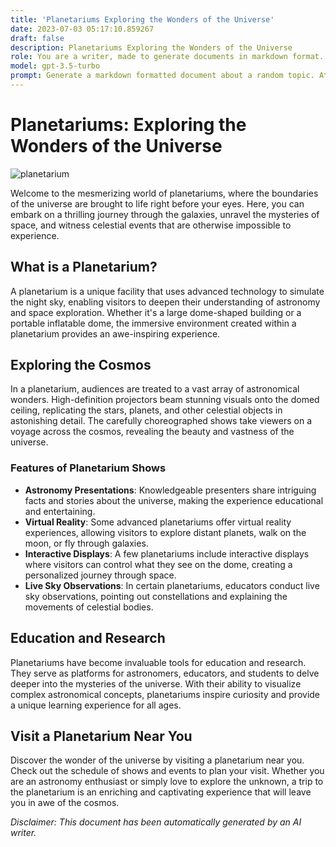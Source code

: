 ```yaml
---
title: 'Planetariums Exploring the Wonders of the Universe'
date: 2023-07-03 05:17:10.859267
draft: false
description: Planetariums Exploring the Wonders of the Universe
role: You are a writer, made to generate documents in markdown format. It is very important that all of the documents you generate are in valid markdown format.
model: gpt-3.5-turbo
prompt: Generate a markdown formatted document about a random topic. At the bottom, include a disclaimer explaining that the document was generated by you. The first line of the document should be the title. Make sure that the entire document is in proper markdown format, using a mix of various tags to make the document visually appealing.
---
```


# Planetariums: Exploring the Wonders of the Universe

![planetarium](https://example.com/planetarium.jpg)

Welcome to the mesmerizing world of planetariums, where the boundaries of the universe are brought to life right before your eyes. Here, you can embark on a thrilling journey through the galaxies, unravel the mysteries of space, and witness celestial events that are otherwise impossible to experience.

## What is a Planetarium?

A planetarium is a unique facility that uses advanced technology to simulate the night sky, enabling visitors to deepen their understanding of astronomy and space exploration. Whether it's a large dome-shaped building or a portable inflatable dome, the immersive environment created within a planetarium provides an awe-inspiring experience.

## Exploring the Cosmos

In a planetarium, audiences are treated to a vast array of astronomical wonders. High-definition projectors beam stunning visuals onto the domed ceiling, replicating the stars, planets, and other celestial objects in astonishing detail. The carefully choreographed shows take viewers on a voyage across the cosmos, revealing the beauty and vastness of the universe.

### Features of Planetarium Shows

- **Astronomy Presentations**: Knowledgeable presenters share intriguing facts and stories about the universe, making the experience educational and entertaining.
- **Virtual Reality**: Some advanced planetariums offer virtual reality experiences, allowing visitors to explore distant planets, walk on the moon, or fly through galaxies.
- **Interactive Displays**: A few planetariums include interactive displays where visitors can control what they see on the dome, creating a personalized journey through space.
- **Live Sky Observations**: In certain planetariums, educators conduct live sky observations, pointing out constellations and explaining the movements of celestial bodies.

## Education and Research

Planetariums have become invaluable tools for education and research. They serve as platforms for astronomers, educators, and students to delve deeper into the mysteries of the universe. With their ability to visualize complex astronomical concepts, planetariums inspire curiosity and provide a unique learning experience for all ages.

## Visit a Planetarium Near You

Discover the wonder of the universe by visiting a planetarium near you. Check out the schedule of shows and events to plan your visit. Whether you are an astronomy enthusiast or simply love to explore the unknown, a trip to the planetarium is an enriching and captivating experience that will leave you in awe of the cosmos.

*Disclaimer: This document has been automatically generated by an AI writer.*